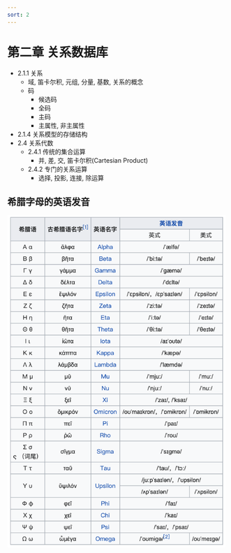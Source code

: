 ```yaml
---
sort: 2
---
```


# 第二章 关系数据库

* 2.1.1 关系
    * 域, 笛卡尔积, 元组, 分量, 基数, 关系的概念
    * 码
        * 候选码
        * 全码
        * 主码
        * 主属性, 非主属性
* 2.1.4 关系模型的存储结构
* 2.4 关系代数
    * 2.4.1 传统的集合运算
        * 并, 差, 交, 笛卡尔积(Cartesian Product)
    * 2.4.2 专门的关系运算
        * 选择, 投影, 连接, 除运算



## 希腊字母的英语发音
<img title="希腊字母的英语发音" src="../../assets/figures/greek.png" width="500px"/>
